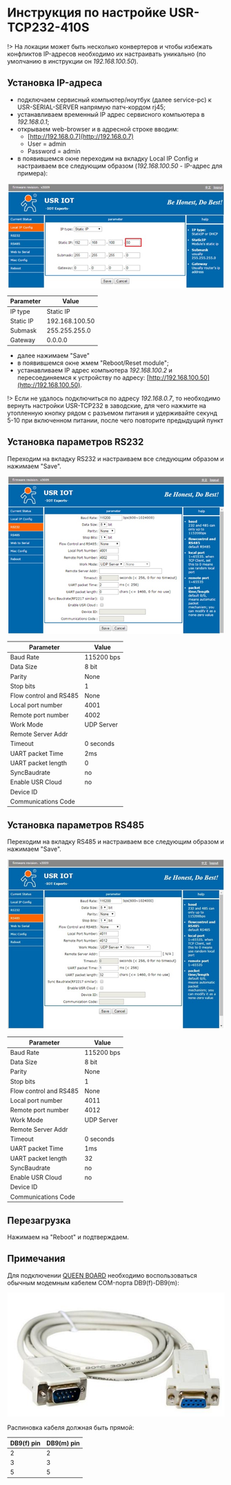 # Инструкция по настройке USR-TCP232-410S

!> На локации может быть несколько конвертеров и чтобы избежать конфликтов IP-адресов  необходимо их настраивать уникально (по умолчанию в инструкции он _192.168.100.50_).

## Установка IP-адреса 
- подключаем сервисный компьютер/ноутбук (далее service-pc) к  USR-SERIAL-SERVER напрямую патч-кордом rj45;
- устанавливаем временный IP адрес сервисного компьютера в _192.168.0.1_;
- открываем web-browser и в адресной строке вводим:  
  - [http://192.168.0.7](http://192.168.0.7)  
  - User = admin  
  - Password = admin  
- в появившемся окне переходим на вкладку Local IP Config и настраиваем все следующим образом (_192.168.100.50_ - IP-адрес для примера):

![usr_410s_ip](../assets/screen/usr_410s_ip.jpg)

| Parameter  | Value          |
|------------|----------------|
| IP type    | Static IP      |
| Static IP  | 192.168.100.50 |
| Submask    | 255.255.255.0  |
| Gateway    | 0.0.0.0        |

- далее нажимаем "Save"
- в появившемся окне жмем "Reboot/Reset module";  
- устанавливаем IP адрес компьютера _192.168.100.2_ и пересоединяемся к устройству по адресу: [http://192.168.100.50](http://192.168.100.50).  


!> Если не удалось подключиться по адресу _192.168.0.7_, то необходимо вернуть настройки USR-TCP232 в заводские, для чего нажмите на утопленную кнопку рядом с разъемом питания и удерживайте секунд 5-10 при включенном питании, после чего повторите предыдущий пункт  

## Установка параметров RS232

Переходим на вкладку RS232 и настраиваем все следующим образом и нажимаем  "Save".

![usr_410s_rs232](../assets/screen/usr_410s_rs232.jpg)

| Parameter              | Value      |
|------------------------|------------|
| Baud Rate              | 115200 bps |
| Data Size              | 8 bit      |
| Parity                 | None       |
| Stop bits              | 1          |
| Flow control and RS485 | None       |
| Local port number      | 4001       |
| Remote port number     | 4002       |
| Work Mode              | UDP Server |
| Remote Server Addr     |            |
| Timeout                | 0 seconds  |
| UART packet Time       | 2ms        |
| UART packet length     | 0          |
| SyncBaudrate           | no         |
| Enable USR Cloud       | no         |
| Device ID              |            |
| Communications Code    |            |

## Установка параметров RS485

Переходим на вкладку RS485 и настраиваем все следующим образом и нажимаем  "Save".

![usr_410s_rs485](../assets/screen/usr_410s_rs485.jpg)

| Parameter              | Value      |
|------------------------|------------|
| Baud Rate              | 115200 bps |
| Data Size              | 8 bit      |
| Parity                 | None       |
| Stop bits              | 1          |
| Flow control and RS485 | None       |
| Local port number      | 4011       |
| Remote port number     | 4012       |
| Work Mode              | UDP Server |
| Remote Server Addr     |            |
| Timeout                | 0 seconds  |
| UART packet Time       | 1ms        |
| UART packet length     | 32         |
| SyncBaudrate           | no         |
| Enable USR Cloud       | no         |
| Device ID              |            |
| Communications Code    |            |

## Перезагрузка

Нажимаем на "Reboot" и подтверждаем.

## Примечания  

Для подключении [QUEEN BOARD](queen_board) необходимо воспользоваться обычным модемным кабелем COM-порта DB9(f)-DB9(m):

![db9m_db9f_cable](../assets/photo/db9m_db9f_cable_1.png 'size=400')

Распиновка кабеля должная быть прямой:

| DB9(f) pin | DB9(m) pin |
|------------|------------|
| 2          | 2          |
| 3          | 3          |
| 5          | 5          |










